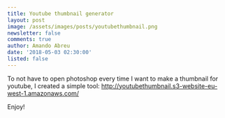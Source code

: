 ```yaml
---
title: Youtube thumbnail generator
layout: post
image: /assets/images/posts/youtubethumbnail.png
newsletter: false
comments: true
author: Amando Abreu
date: '2018-05-03 02:30:00'
listed: false
---
```

To not have to open photoshop every time I want to make a thumbnail for youtube, I created a simple tool: http://youtubethumbnail.s3-website-eu-west-1.amazonaws.com/

Enjoy!
